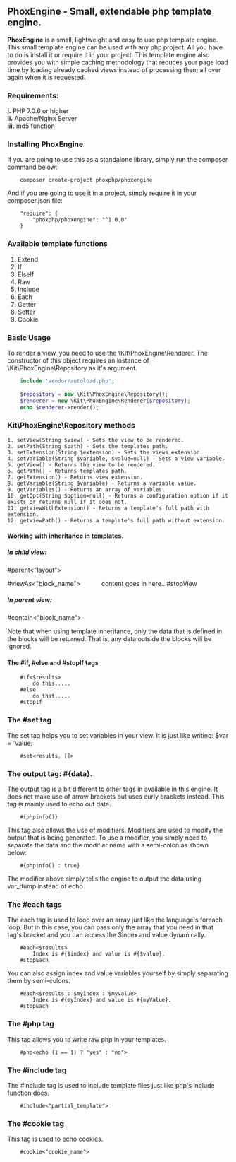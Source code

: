 ## PhoxEngine - Small, extendable php template engine.

**PhoxEngine** is a small, lightweight and easy to use php template engine. This small template engine can be used with any php project. All you have to do is install it or require it in your project. This template engine also provides you with simple caching methodology that reduces your page load time by loading already cached views instead of processing them all over again when it is requested.

### Requirements:

**i.** PHP 7.0.6 or higher  
**ii.** Apache/Nginx Server                                                     
**iii.** md5 function  


### Installing PhoxEngine
If you are going to use this as a standalone library, simply run the composer command below:

~~~
    composer create-project phoxphp/phoxengine
~~~

And if you are going to use it in a project, simply require it in your composer.json file: 
~~~
	"require": {
		"phoxphp/phoxengine": "^1.0.0"
	}
~~~

### Available template functions
1. Extend
2. If
3. ElseIf
4. Raw
5. Include
6. Each
7. Getter
8. Setter
9. Cookie

### Basic Usage

To render a view, you need to use the \Kit\PhoxEngine\Renderer. The constructor of this object requires an instance of \Kit\PhoxEngine\Repository as it's argument.

```php
    include 'vendor/autoload.php';
    
    $repository = new \Kit\PhoxEngine\Repository();
    $renderer = new \Kit\PhoxEngine\Renderer($repository);
    echo $renderer->render();
```

### Kit\PhoxEngine\Repository methods

    1. setView(String $view) - Sets the view to be rendered.
    2. setPath(String $path) - Sets the templates path.
    3. setExtension(String $extension) - Sets the views extension.
    4. setVariable(String $variable, $value=null) - Sets a view variable.
    5. getView() - Returns the view to be rendered.
    6. getPath() - Returns templates path.
    7. getExtension() - Returns view extension.
    8. getVariable(String $variable) - Returns a variable value.
    9. getVariables() - Returns an array of variables.
    10. getOpt(String $option=null) - Returns a configuration option if it exists or returns null if it does not.
    11. getViewWithExtension() - Returns a template's full path with extension.
    12. getViewPath() - Returns a template's full path without extension.

#### Working with inheritance in templates.

##### In child view:
<!--  parent view declaration  -->
#parent<"layout">
<!--  parent view declaration  -->

<!--  blocks -->
#viewAs<"block_name">
&nbsp;&nbsp;&nbsp;&nbsp;&nbsp;&nbsp;&nbsp;&nbsp;&nbsp;&nbsp;&nbsp;content goes in here..
#stopView
<!--  blocks -->

##### In parent view:

#contain<"block_name">

Note that when using template inheritance, only the data that is defined in the blocks will be returned. That is, any data outside the blocks will be ignored.

#### The #if, #else and #stopIf tags

```
    #if<$results>
        do this.....
    #else
        do that.....
    #stopIf
```

### The #set tag
The set tag helps you to set variables in your view. It is just like writing: $var = 'value;

```
    #set<results, []>
```

### The output tag: #{data}.
The output tag is a bit different to other tags in available in this engine. It does not make use of arrow brackets but uses curly brackets instead. This tag is mainly used to echo out data.

```
    #{phpinfo()}
```

This tag also allows the use of modifiers. Modifiers are used to modify the output that is being generated. To use a modifier, you simply need to separate the data and the modifier name with a semi-colon as shown below:

```
    #{phpinfo() : true}
```

The modifier above simply tells the engine to output the data using var_dump instead of echo.

### The #each tags
The each tag is used to loop over an array just like the language's foreach loop. But in this case, you can pass only the array that you need in that tag's bracket and you can access the $index and value dynamically.

```
    #each<$results>
        Index is #{$index} and value is #{$value}.
    #stopEach
```

You can also assign index and value variables yourself by simply separating them by semi-colons.

```
    #each<$results : $myIndex : $myValue>
        Index is #{myIndex} and value is #{myValue}.
    #stopEach
```

### The #php tag
This tag allows you to write raw php in your templates.

```
    #php<echo (1 == 1) ? "yes" : "no">
```

### The #include tag
The #include tag is used to include template files just like php's include function does.

```
    #include<"partial_template">
```

### The #cookie tag
This tag is used to echo cookies.
```
    #cookie<"cookie_name">
```